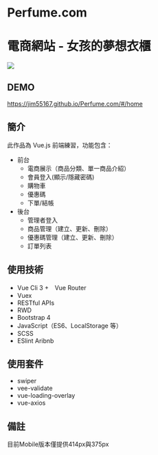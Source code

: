 # Perfume.com <br/>

#### 

# 電商網站 - 女孩的夢想衣櫃
![](https://img.onl/8svaNQ)

## DEMO
https://jim55167.github.io/Perfume.com/#/home

## 簡介
此作品為 Vue.js 前端練習，功能包含：
+ 前台
  + 電商展示（商品分類、單一商品介紹）
  + 會員登入(顯示/隱藏密碼)
  + 購物車
  + 優惠碼
  + 下單/結帳
+ 後台
  + 管理者登入
  + 商品管理（建立、更新、刪除）
  + 優惠碼管理（建立、更新、刪除）
  + 訂單列表
  
## 使用技術
+ Vue Cli 3
+　Vue Router
+ Vuex
+ RESTful APIs
+ RWD
+ Bootstrap 4
+ JavaScript（ES6、LocalStorage 等）
+ SCSS
+ ESlint Aribnb

## 使用套件
+ swiper
+ vee-validate
+ vue-loading-overlay
+ vue-axios

## 備註
目前Mobile版本僅提供414px與375px
